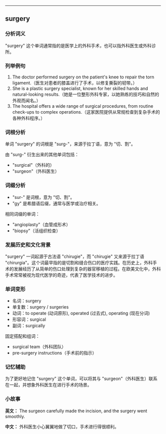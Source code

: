 
---------------
## surgery
### 分析词义
"surgery" 这个单词通常指的是医学上的外科手术，也可以指外科医生或外科诊所。

### 列举例句
1. The doctor performed surgery on the patient's knee to repair the torn ligament.（医生对患者的膝盖进行了手术，以修复撕裂的韧带。）
2. She is a plastic surgery specialist, known for her skilled hands and natural-looking results.（她是一位整形外科专家，以她熟练的技巧和自然的外观而闻名。）
3. The hospital offers a wide range of surgical procedures, from routine check-ups to complex operations.（这家医院提供从常规检查到复杂手术的各种外科程序。）

### 词根分析
单词 "surgery" 的词根是 "surg-"，来源于拉丁语，意为 "切、割"。

由 "surg-" 衍生出来的其他单词包括：
- "surgical"（外科的）
- "surgeon"（外科医生）

### 词缀分析
- "sur-" 是词根，意为 "切、割"。
- "gy" 是希腊语后缀，通常与医学或治疗相关。

相同词缀的单词：
- "angioplasty"（血管成形术）
- "biopsy"（活组织检查）

### 发展历史和文化背景
"surgery" 一词起源于古法语 "chirugie"，而 "chirugie" 又来源于拉丁语 "chirurgia"。这个词最早指的是切割和缝合伤口的医疗实践。在历史上，外科手术的发展经历了从简单的伤口处理到复杂的器官移植的过程。在欧美文化中，外科手术常常被视为现代医学的奇迹，代表了医学技术的进步。

### 单词变形
- 名词：surgery
- 单复数：surgery / surgeries
- 动词：to operate (动词原形), operated (过去式), operating (现在分词)
- 形容词：surgical
- 副词：surgically

固定搭配和组词：
- surgical team（外科团队）
- pre-surgery instructions（手术前的指示）

### 记忆辅助
为了更好地记住 "surgery" 这个单词，可以将其与 "surgeon"（外科医生）联系在一起，并想象外科医生在进行手术的场景。

### 小故事
**英文：** The surgeon carefully made the incision, and the surgery went smoothly.

**中文：** 外科医生小心翼翼地做了切口，手术进行得很顺利。

